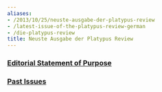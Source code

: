 ```yaml
---
aliases:
- /2013/10/25/neuste-ausgabe-der-platypus-review
- /latest-issue-of-the-platypus-review-german
- /die-platypus-review
title: Neuste Ausgabe der Platypus Review
---
```

### [Editorial Statement of Purpose](de/editorial-statement)

### [Past Issues](de/issue)
